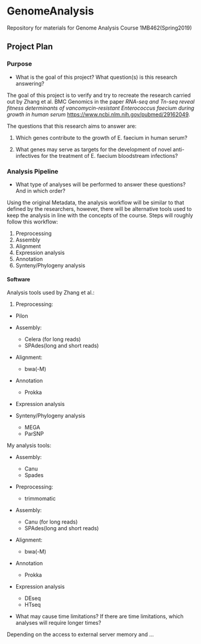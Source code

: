 # GenomeAnalysis
Repository for materials for Genome Analysis Course 1MB462(Spring2019)

## Project Plan

### Purpose
* What is the goal of this project? What question(s) is this research answering?

The goal of this project is to verify and try to recreate the research carried out by Zhang et al. BMC Genomics in the paper *RNA-seq and Tn-seq reveal fitness determinants of vancomycin-resistant Enterococcus faecium during growth in human serum* https://www.ncbi.nlm.nih.gov/pubmed/29162049.

The questions that this research aims to answer are:
1. Which genes contribute to the growth of E. faecium in human serum?

2. What genes may serve as targets for the development of novel anti-infectives for the treatment of E. faecium bloodstream infections?

### Analysis Pipeline

* What type of analyses will be performed to answer these questions? And in which order? 

Using the original Metadata, the analysis workflow will be similar to that defined by the researchers, however, there will be alternative tools used to keep the analysis in line with the concepts of the course. Steps will roughly follow this workflow:

1. Preprocessing 
2. Assembly
3. Alignment
4. Expression analysis 
5. Annotation
6. Synteny/Phylogeny analysis

#### Software

Analysis tools used by Zhang et al.:
1. Preprocessing:
  * Pilon

* Assembly:
  * Celera (for long reads)
  * SPAdes(long and short reads)
  
* Alignment:
  * bwa(-M)

* Annotation  
  * Prokka
  
* Expression analysis

* Synteny/Phylogeny analysis
  * MEGA
  * ParSNP

My analysis tools:
 * Assembly:
   * Canu
   * Spades

 * Preprocessing:
   * trimmomatic
  
 * Assembly:
   * Canu (for long reads)
   * SPAdes(long and short reads)
  
 * Alignment:
   * bwa(-M)

 * Annotation  
   * Prokka
  
 * Expression analysis
   * DEseq
   * HTseq

* What may cause time limitations? If there are time limitations, which analyses will require longer times?

Depending on the access to external server memory and ...
